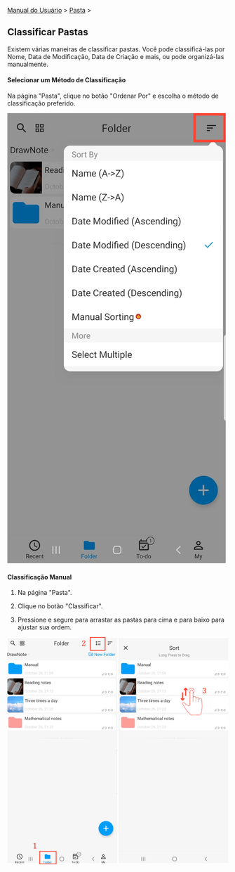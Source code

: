 [Manual do Usuário](/dragonnest/drawnote/manual/pt) > [Pasta](/dragonnest/drawnote/manual/pt/folder) >

Classificar Pastas
---
Existem várias maneiras de classificar pastas. Você pode classificá-las por Nome, Data de Modificação, Data de Criação e mais, ou pode organizá-las manualmente.

#### Selecionar um Método de Classificação
Na página "Pasta", clique no botão "Ordenar Por" e escolha o método de classificação preferido.

![Selecionar Método de Classificação](imgs/sort_folders.png)

#### Classificação Manual
1. Na página "Pasta".

2. Clique no botão "Classificar".

3. Pressione e segure para arrastar as pastas para cima e para baixo para ajustar sua ordem.

![Classificação Manual](imgs/manual_sorting1.png)